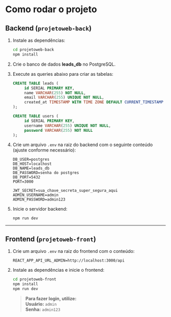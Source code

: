# Como rodar o projeto

## Backend (`projetoweb-back`)

1. Instale as dependências:
    ```bash
    cd projetoweb-back
    npm install
    ```

2. Crie o banco de dados **leads_db** no PostgreSQL.

3. Execute as queries abaixo para criar as tabelas:
    ```sql
    CREATE TABLE leads (
         id SERIAL PRIMARY KEY,
         name VARCHAR(255) NOT NULL,
         email VARCHAR(255) UNIQUE NOT NULL,
         created_at TIMESTAMP WITH TIME ZONE DEFAULT CURRENT_TIMESTAMP
    );

    CREATE TABLE users (
         id SERIAL PRIMARY KEY,
         username VARCHAR(255) UNIQUE NOT NULL,
         password VARCHAR(255) NOT NULL
    );
    ```

4. Crie um arquivo `.env` na raiz do backend com o seguinte conteúdo (ajuste conforme necessário):
    ```
    DB_USER=postgres
    DB_HOST=localhost
    DB_NAME=leads_db
    DB_PASSWORD=senha do postgres
    DB_PORT=5432
    PORT=3000

    JWT_SECRET=sua_chave_secreta_super_segura_aqui
    ADMIN_USERNAME=admin
    ADMIN_PASSWORD=admin123
    ```

5. Inicie o servidor backend:
    ```bash
    npm run dev
    ```

---

## Frontend (`projetoweb-front`)

1. Crie um arquivo `.env` na raiz do frontend com o conteúdo:
    ```
    REACT_APP_API_URL_ADMIN=http://localhost:3000/api
    ```

2. Instale as dependências e inicie o frontend:
    ```bash
    cd projetoweb-front
    npm install
    npm run dev
    ```



    > **Para fazer login, utilize:**  
    > **Usuário:** `admin`  
    > **Senha:** `admin123`
